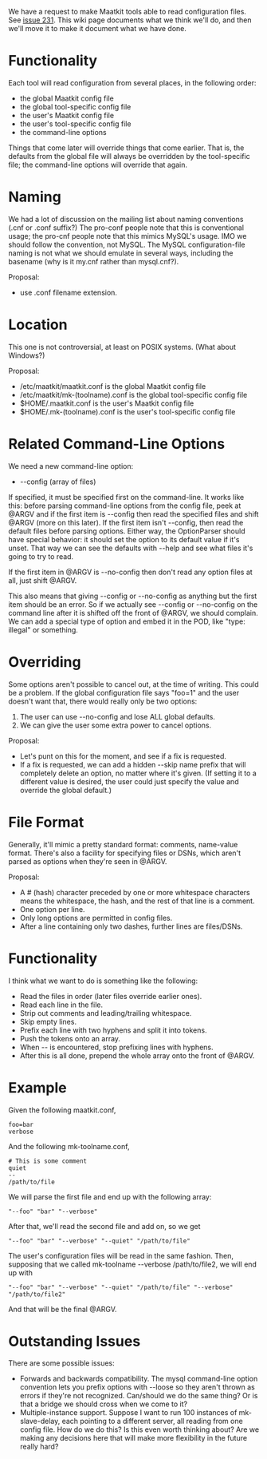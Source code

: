 We have a request to make Maatkit tools able to read configuration files.  See [issue 231](https://code.google.com/p/maatkit/issues/detail?id=231).  This wiki page documents what we think we'll do, and then we'll move it to make it document what we have done.

# Functionality #

Each tool will read configuration from several places, in the following order:

  * the global Maatkit config file
  * the global tool-specific config file
  * the user's Maatkit config file
  * the user's tool-specific config file
  * the command-line options

Things that come later will override things that come earlier.  That is, the defaults from the global file will always be overridden by the tool-specific file; the command-line options will override that again.

# Naming #

We had a lot of discussion on the mailing list about naming conventions (.cnf or .conf suffix?)  The pro-conf people note that this is conventional usage; the pro-cnf people note that this mimics MySQL's usage.  IMO we should follow the convention, not MySQL.  The MySQL configuration-file naming is not what we should emulate in several ways, including the basename (why is it my.cnf rather than mysql.cnf?).

Proposal:

  * use .conf filename extension.

# Location #

This one is not controversial, at least on POSIX systems.  (What about Windows?)

Proposal:

  * /etc/maatkit/maatkit.conf is the global Maatkit config file
  * /etc/maatkit/mk-(toolname).conf is the global tool-specific config file
  * $HOME/.maatkit.conf is the user's Maatkit config file
  * $HOME/.mk-(toolname).conf is the user's tool-specific config file

# Related Command-Line Options #

We need a new command-line option:

  * --config (array of files)

If specified, it must be specified first on the command-line.  It works like this: before parsing command-line options from the config file, peek at @ARGV and if the first item is --config then read the specified files and shift @ARGV (more on this later).  If the first item isn't --config, then read the default files before parsing options.  Either way, the OptionParser should have special behavior: it should set the option to its default value if it's unset.  That way we can see the defaults with --help and see what files it's going to try to read.

If the first item in @ARGV is --no-config then don't read any option files at all, just shift @ARGV.

This also means that giving --config or --no-config as anything but the first item should be an error.  So if we actually see --config or --no-config on the command line after it is shifted off the front of @ARGV, we should complain.  We can add a special type of option and embed it in the POD, like "type: illegal" or something.

# Overriding #

Some options aren't possible to cancel out, at the time of writing.  This could be a problem.  If the global configuration file says "foo=1" and the user doesn't want that, there would really only be two options:

  1. The user can use --no-config and lose ALL global defaults.
  1. We can give the user some extra power to cancel options.

Proposal:

  * Let's punt on this for the moment, and see if a fix is requested.
  * If a fix is requested, we can add a hidden --skip name prefix that will completely delete an option, no matter where it's given.  (If setting it to a different value is desired, the user could just specify the value and override the global default.)

# File Format #

Generally, it'll mimic a pretty standard format: comments, name-value format.  There's also a facility for specifying files or DSNs, which aren't parsed as options when they're seen in @ARGV.

Proposal:

  * A # (hash) character preceded by one or more whitespace characters means the whitespace, the hash, and the rest of that line is a comment.
  * One option per line.
  * Only long options are permitted in config files.
  * After a line containing only two dashes, further lines are files/DSNs.

# Functionality #

I think what we want to do is something like the following:

  * Read the files in order (later files override earlier ones).
  * Read each line in the file.
  * Strip out comments and leading/trailing whitespace.
  * Skip empty lines.
  * Prefix each line with two hyphens and split it into tokens.
  * Push the tokens onto an array.
  * When -- is encountered, stop prefixing lines with hyphens.
  * After this is all done, prepend the whole array onto the front of @ARGV.

# Example #

Given the following maatkit.conf,

```
foo=bar
verbose
```

And the following mk-toolname.conf,

```
# This is some comment
quiet
--
/path/to/file
```

We will parse the first file and end up with the following array:

```
"--foo" "bar" "--verbose"
```

After that, we'll read the second file and add on, so we get

```
"--foo" "bar" "--verbose" "--quiet" "/path/to/file"
```

The user's configuration files will be read in the same fashion.  Then, supposing that we called mk-toolname --verbose /path/to/file2, we will end up with

```
"--foo" "bar" "--verbose" "--quiet" "/path/to/file" "--verbose" "/path/to/file2"
```

And that will be the final @ARGV.

# Outstanding Issues #

There are some possible issues:

  * Forwards and backwards compatibility.  The mysql command-line option convention lets you prefix options with --loose so they aren't thrown as errors if they're not recognized.  Can/should we do the same thing?  Or is that a bridge we should cross when we come to it?
  * Multiple-instance support.  Suppose I want to run 100 instances of mk-slave-delay, each pointing to a different server, all reading from one config file.  How do we do this?  Is this even worth thinking about?  Are we making any decisions here that will make more flexibility in the future really hard?